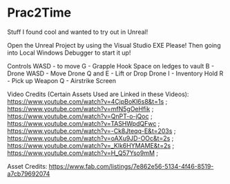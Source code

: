 # Prac2Time
 Stuff I found cool and wanted to try out in Unreal!

Open the Unreal Project by using the Visual Studio EXE Please! Then going into Local Windows Debugger to start it up!


 Controls
 WASD - to move
 G - Grapple Hook
 Space on ledges to vault
 B - Drone
  WASD - Move Drone
  Q and E - Lift or Drop Drone
 I - Inventory
 Hold R - Pick up Weapon
 Q - Airstrike Screen

 Video Credits (Certain Assets Used are Linked in these Videos):
 https://www.youtube.com/watch?v=4CjpBoKl6s8&t=1s ; 
 https://www.youtube.com/watch?v=mfN5gOeHfik ; 
 https://www.youtube.com/watch?v=QnPT-o-jQoc ; 
 https://www.youtube.com/watch?v=TASHWpdQFwc ; 
 https://www.youtube.com/watch?v=-Ck8Jteqq-E&t=203s ; 
 https://www.youtube.com/watch?v=oAXu9JD-OOc&t=2s ; 
 https://www.youtube.com/watch?v=_Klk6HYMAME&t=2s ; 
 https://www.youtube.com/watch?v=H_Q57Yso9mM ; 

 Asset Credits:
 https://www.fab.com/listings/7e862e56-5134-4f46-8519-a7cb79692074
 
